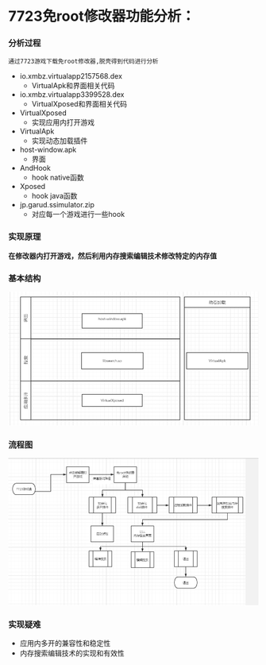 #  7723免root修改器功能分析：


### 分析过程


`通过7723游戏下载免root修改器,脱壳得到代码进行分析`

- io.xmbz.virtualapp2157568.dex
  - VirtualApk和界面相关代码
 - io.xmbz.virtualapp3399528.dex
     - VirtualXposed和界面相关代码 
- VirtualXposed
  - 实现应用内打开游戏
- VirtualApk
  - 实现动态加载插件
- host-window.apk
  - 界面
- AndHook
  - hook native函数
- Xposed 
  - hook java函数
- jp.garud.ssimulator.zip
  - 对应每一个游戏进行一些hook


### 实现原理

**在修改器内打开游戏，然后利用内存搜索编辑技术修改特定的内存值<br/>**


### 基本结构<br/>

![struct.png](struct.png)


### 流程图

![process.png](process.png)


### 实现疑难

- 应用内多开的兼容性和稳定性
- 内存搜索编辑技术的实现和有效性

   
 


